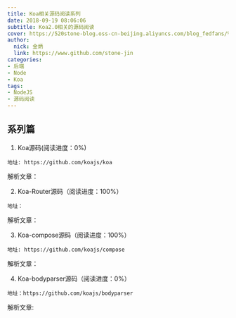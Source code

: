 ```yaml
---
title: Koa相关源码阅读系列
date: 2018-09-19 08:06:06
subtitle: Koa2.0相关的源码阅读
cover: https://520stone-blog.oss-cn-beijing.aliyuncs.com/blog_fedfans/%E4%BF%AE%E7%BA%BF%E8%B7%AF.jpg
author: 
  nick: 金炳
  link: https://www.github.com/stone-jin
categories:
- 后端
- Node
- Koa
tags:
- NodeJS
- 源码阅读
---
```


## 系列篇

1. Koa源码(阅读进度：0%)
```text
地址: https://github.com/koajs/koa
```
解析文章：


2. Koa-Router源码（阅读进度：100%）
```text
地址：
```
解析文章：

3. Koa-compose源码（阅读进度：100%）
```text
地址: https://github.com/koajs/compose
```
解析文章：

4. Koa-bodyparser源码（阅读进度：0%）
```text
地址：https://github.com/koajs/bodyparser
```
解析文章:

